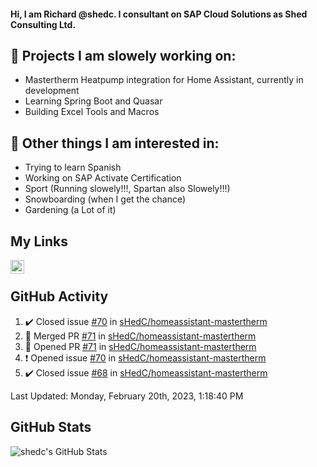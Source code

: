 #### Hi, I am Richard @shedc. I consultant on SAP Cloud Solutions as Shed Consulting Ltd.

## 👋 Projects I am slowely working on:
- Mastertherm Heatpump integration for Home Assistant, currently in development
- Learning Spring Boot and Quasar
- Building Excel Tools and Macros

## 👀 Other things I am interested in:
- Trying to learn Spanish
- Working on SAP Activate Certification
- Sport (Running slowely!!!, Spartan also Slowely!!!)
- Snowboarding (when I get the chance)
- Gardening (a Lot of it)

## My Links
[<img align="left" alt="shedc | LinkedIn" width="22px" src="https://cdn.jsdelivr.net/npm/simple-icons@v3/icons/linkedin.svg" />][linkedin]

<br/>

## GitHub Activity
<!--RECENT_ACTIVITY:start-->
1. ✔️ Closed issue [#70](https://github.com/sHedC/homeassistant-mastertherm/issues/70) in [sHedC/homeassistant-mastertherm](https://github.com/sHedC/homeassistant-mastertherm)
2. 🎉 Merged PR [#71](https://github.com/sHedC/homeassistant-mastertherm/pull/71) in [sHedC/homeassistant-mastertherm](https://github.com/sHedC/homeassistant-mastertherm)
3. 💪 Opened PR [#71](https://github.com/sHedC/homeassistant-mastertherm/pull/71) in [sHedC/homeassistant-mastertherm](https://github.com/sHedC/homeassistant-mastertherm)
4. ❗️ Opened issue [#70](https://github.com/sHedC/homeassistant-mastertherm/issues/70) in [sHedC/homeassistant-mastertherm](https://github.com/sHedC/homeassistant-mastertherm)
5. ✔️ Closed issue [#68](https://github.com/sHedC/homeassistant-mastertherm/issues/68) in [sHedC/homeassistant-mastertherm](https://github.com/sHedC/homeassistant-mastertherm)
<!--RECENT_ACTIVITY:end-->
<!--RECENT_ACTIVITY:last_update-->
Last Updated: Monday, February 20th, 2023, 1:18:40 PM
<!--RECENT_ACTIVITY:last_update_end-->

## GitHub Stats
<img align="left" alt="shedc's GitHub Stats" src="https://github-readme-stats.vercel.app/api?username=shedc&show_icons=true&hide_title=true" />

[linkedin]: https://www.linkedin.com/in/richard-holmes-3314251/
